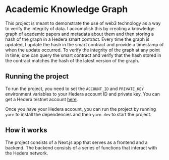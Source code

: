 # Academic Knowledge Graph

This project is meant to demonstrate the use of web3 technology as a way to verify the integrity of data. I accomplish this by creating a knowledge graph of academic papers and metadata about them and then storing a hash of the graph in a Hedera smart contract. Every time the graph is updated, I update the hash in the smart contract and provide a timestamp of when the update occurred. To verify the integrity of the graph at any point in time, one can query the smart contract and verify that the hash stored in the contract matches the hash of the latest version of the graph.

## Running the project

To run the project, you need to set the `ACCOUNT_ID` and `PRIVATE_KEY` environment variables to your Hedera account ID and private key. You can get a Hedera testnet account [here](https://docs.hedera.com/guides/network/testnet/how-to-get-testnet-hbar).

Once you have your Hedera account, you can run the project by running `yarn` to install the dependencies and then `yarn dev` to start the project.

## How it works

The project consists of a Next.js app that serves as a frontend and a backend. The backend consists of a series of functions that interact with the Hedera network.
